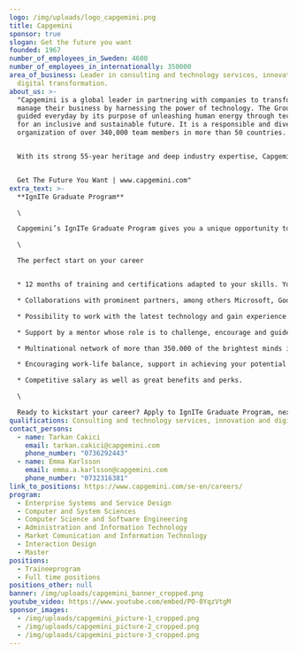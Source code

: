 ```yaml
---
logo: /img/uploads/logo_capgemini.png
title: Capgemini
sponsor: true
slogan: Get the future you want
founded: 1967
number_of_employees_in_Sweden: 4600
number_of_employees_in_internationally: 350000
area_of_business: Leader in consulting and technology services, innovation and
  digital transformation.
about_us: >-
  "Capgemini is a global leader in partnering with companies to transform and
  manage their business by harnessing the power of technology. The Group is
  guided everyday by its purpose of unleashing human energy through technology
  for an inclusive and sustainable future. It is a responsible and diverse
  organization of over 340,000 team members in more than 50 countries. 


  With its strong 55-year heritage and deep industry expertise, Capgemini is trusted by its clients to address the entire breadth of their business needs, from strategy and design to operations, fueled by the fast evolving and innovative world of cloud, data, AI, connectivity, software, digital engineering and platforms. The Group reported in 2021 global revenues of €18 billion. 


  Get The Future You Want | www.capgemini.com"
extra_text: >-
  **IgnITe Graduate Program**

  \

  Capgemini’s IgnITe Graduate Program gives you a unique opportunity to kick-start your career. It nurtures young talent and helps you make the most of your ideas and ambitions. During 12 months you will develop all the skills you need to succeed as a consultant.

  \

  The perfect start on your career


  * 12 months of training and certifications adapted to your skills. You will develop the consultant techniques you need to succeed in your career.

  * Collaborations with prominent partners, among others Microsoft, Google, Amazon, SAP, Salesforce, Mulesoft, PEGA, Adobe and UIPath.

  * Possibility to work with the latest technology and gain experience from various projects.

  * Support by a mentor whose role is to challenge, encourage and guide you.

  * Multinational network of more than 350.000 of the brightest minds in the industry to inspire you.

  * Encouraging work-life balance, support in achieving your potential both inside and outside the office.

  * Competitive salary as well as great benefits and perks.

  \

  Ready to kickstart your career? Apply to IgnITe Graduate Program, next start in September 2023. For more information visit: [IgnITe Graduate Program](https://www.capgemini.com/se-en/careers/career-paths/students-and-graduates/ignite-graduate-program/)
qualifications: Consulting and technology services, innovation and digital transformation.
contact_persons:
  - name: Tarkan Cakici
    email: tarkan.cakici@capgemini.com
    phone_number: "0736292443"
  - name: Emma Karlsson
    email: emma.a.karlsson@capgemini.com
    phone_number: "0732316381"
link_to_positions: https://www.capgemini.com/se-en/careers/
program:
  - Enterprise Systems and Service Design
  - Computer and System Sciences
  - Computer Science and Software Engineering
  - Administration and Information Technology
  - Market Comunication and Information Technology
  - Interaction Design
  - Master
positions:
  - Traineeprogram
  - Full time positions
positions_other: null
banner: /img/uploads/capgemini_banner_cropped.png
youtube_video: https://www.youtube.com/embed/PO-0YqzVtgM
sponsor_images:
  - /img/uploads/capgemini_picture-1_cropped.png
  - /img/uploads/capgemini_picture-2_cropped.png
  - /img/uploads/capgemini_picture-3_cropped.png
---
```

